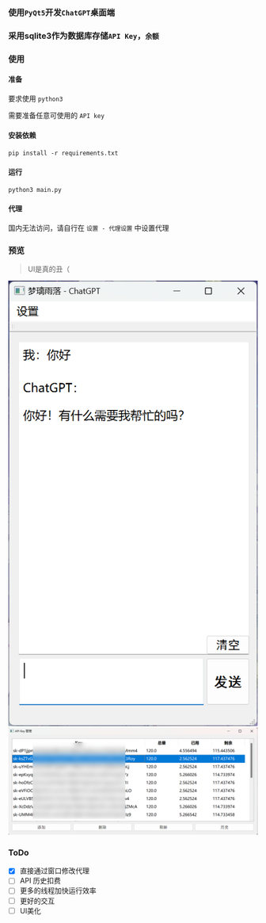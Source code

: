 ### 使用`PyQt5`开发`ChatGPT`桌面端
### 采用sqlite3作为数据库存储`API Key`，`余额`

### 使用
#### 准备
要求使用 `python3`

需要准备任意可使用的 `API key`
#### 安装依赖
```shell
pip install -r requirements.txt
```

#### 运行
```shell
python3 main.py
```

#### 代理
国内无法访问，请自行在 `设置 - 代理设置` 中设置代理


### 预览
> UI是真的丑（

![](https://raw.githubusercontent.com/meng-luo/ChatGPT/master/docs/Snipaste_2023-06-13_23-05-32.png)
![](https://raw.githubusercontent.com/meng-luo/ChatGPT/master/docs/Snipaste_2023-06-13_23-06-06.png)

### ToDo
- [x] 直接通过窗口修改代理
- [ ] API 历史扣费
- [ ] 更多的线程加快运行效率
- [ ] 更好的交互
- [ ] UI美化
